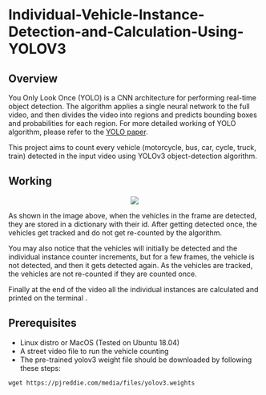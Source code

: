 # Individual-Vehicle-Instance-Detection-and-Calculation-Using-YOLOV3
## Overview
You Only Look Once (YOLO) is a CNN architecture for performing real-time object detection. The algorithm applies a single neural network to the full video, and then divides the video into regions and predicts bounding boxes and probabilities for each region. For more detailed working of YOLO algorithm, please refer to the [YOLO paper](https://pjreddie.com/media/files/papers/YOLOv3.pdf). 

This project aims to count every vehicle (motorcycle, bus, car, cycle, truck, train) detected in the input video using YOLOv3 object-detection algorithm.

## Working 
<p align="center">
  <img src="https://github.com/ask-santosh/Individual-Vehicle-Instance-Detection-and-Calculation-Using-YOLOV3/blob/main/asia_new.gif">
</p>

As shown in the image above, when the vehicles in the frame are detected, they are stored in a dictionary with their id. After getting detected once, the vehicles get tracked and do not get re-counted by the algorithm. 

You may also notice that the vehicles will initially be detected and the individual instance counter increments, but for a few frames, the vehicle is not detected, and then it gets detected again. As the vehicles are tracked, the vehicles are not re-counted if they are counted once. 

Finally at the end of the video all the individual instances are calculated and printed on the  terminal .

## Prerequisites
* Linux distro or MacOS (Tested on Ubuntu 18.04)
* A street video file to run the vehicle counting 
* The pre-trained yolov3 weight file should be downloaded by following these steps:
```
wget https://pjreddie.com/media/files/yolov3.weights
``` 
